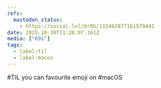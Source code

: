 ```yaml
---
refs:
  mastodon_status:
    - https://social.lol/@r0b/115462877161579441
date: 2025-10-30T11:28:07.161Z
media: ["691"]
tags:
  - label:til
  - label:macos
---
```


#TIL you can favourite emoji on #macOS
